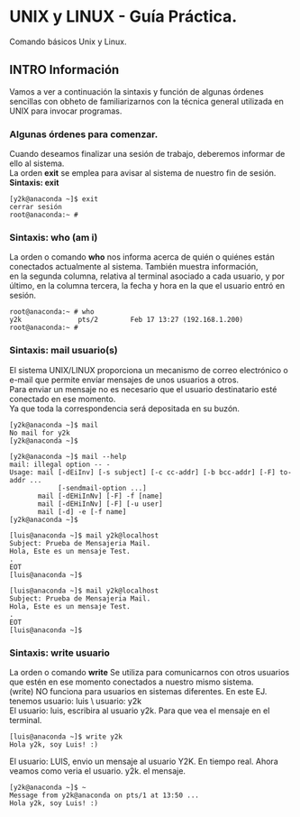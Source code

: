 # UNIX y LINUX - Guía Práctica.

Comando básicos Unix y Linux.

## INTRO Información

<p>Vamos a ver a continuación la sintaxis y función de algunas órdenes sencillas con obheto de familiarizarnos con la técnica general utilizada en UNIX para invocar programas.</p>


### Algunas órdenes para comenzar.

<p>Cuando deseamos finalizar una sesión de trabajo, deberemos informar de ello al sistema. <br/>La orden <strong>exit</strong> se emplea para avisar al sistema de nuestro fin de sesión.<br/>
<strong>Sintaxis: exit</strong></p>

```
[y2k@anaconda ~]$ exit
cerrar sesión
root@anaconda:~ #
```

### Sintaxis: who (am i)
<p>La orden o comando <strong>who</strong> nos informa acerca de quién o quiénes están conectados actualmente al sistema. También muestra información,<br/>
en la segunda columna, relativa al terminal asociado a cada usuario, y por último, en la columna tercera, la fecha y hora en la que el usuario entró en sesión.
</p>

```
root@anaconda:~ # who
y2k              pts/2        Feb 17 13:27 (192.168.1.200)
root@anaconda:~ # 
```


### Sintaxis: mail usuario(s)
<p> El sistema UNIX/LINUX proporciona un mecanismo de correo electrónico o e-mail que permite envíar mensajes de unos usuarios a otros.<br/>
Para enviar un mensaje no es necesario que el usuario destinatario esté conectado en ese momento.<br/>
Ya que toda la correspondencia será depositada en su buzón.
</p>

```
[y2k@anaconda ~]$ mail
No mail for y2k
[y2k@anaconda ~]$
```

```
[y2k@anaconda ~]$ mail --help
mail: illegal option -- -
Usage: mail [-dEiInv] [-s subject] [-c cc-addr] [-b bcc-addr] [-F] to-addr ...
            [-sendmail-option ...]
       mail [-dEHiInNv] [-F] -f [name]
       mail [-dEHiInNv] [-F] [-u user]
       mail [-d] -e [-f name]
[y2k@anaconda ~]$
```


```
[luis@anaconda ~]$ mail y2k@localhost
Subject: Prueba de Mensajeria Mail.
Hola, Este es un mensaje Test.
.
EOT
[luis@anaconda ~]$
```

```
[luis@anaconda ~]$ mail y2k@localhost
Subject: Prueba de Mensajeria Mail.
Hola, Este es un mensaje Test.
.
EOT
[luis@anaconda ~]$
```

### Sintaxis: write usuario
<p>La orden o comando <strong>write</strong> Se utiliza para comunicarnos con otros usuarios que estén en ese momento conectados a nuestro mismo sistema.<br/>
(write) NO funciona para usuarios en sistemas diferentes. En este EJ. tenemos usuario: luis \ usuario: y2k<br/>
El usuario: luis, escribira al usuario y2k. Para que vea el mensaje en el terminal.
</p>

```
[luis@anaconda ~]$ write y2k 
Hola y2k, soy Luis! :)
```

<p>
El usuario: LUIS, envio un mensaje al usuario Y2K. En tiempo real. Ahora veamos como veria el usuario. y2k. el mensaje.
</p>


```
[y2k@anaconda ~]$ ~
Message from y2k@anaconda on pts/1 at 13:50 ...
Hola y2k, soy Luis! :)
```


